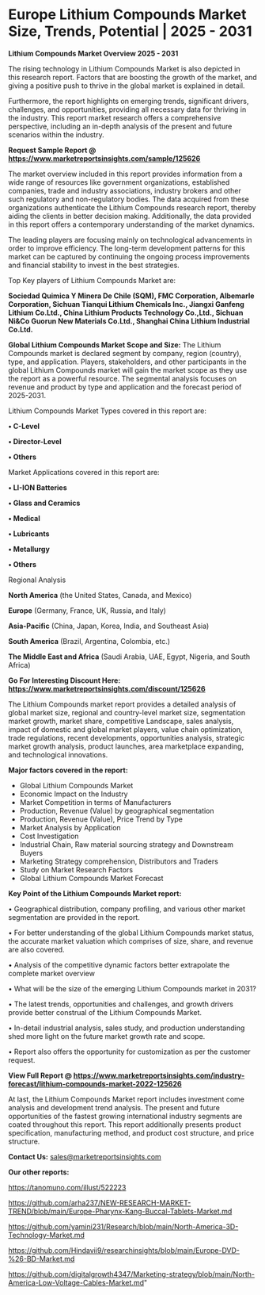 # Europe Lithium Compounds Market Size, Trends, Potential | 2025 - 2031

<Strong> Lithium Compounds Market Overview 2025 - 2031</strong>

The rising technology in Lithium Compounds Market is also depicted in this research report. Factors that are boosting the growth of the market, and giving a positive push to thrive in the global market is explained in detail.

Furthermore, the report highlights on emerging trends, significant drivers, challenges, and opportunities, providing all necessary data for thriving in the industry. This report market research offers a comprehensive perspective, including an in-depth analysis of the present and future scenarios within the industry.

<strong>Request Sample Report @ <a href=https://www.marketreportsinsights.com/sample/125626>https://www.marketreportsinsights.com/sample/125626</a></strong>

The market overview included in this report provides information from a wide range of resources like government organizations, established companies, trade and industry associations, industry brokers and other such regulatory and non-regulatory bodies. The data acquired from these organizations authenticate the Lithium Compounds research report, thereby aiding the clients in better decision making. Additionally, the data provided in this report offers a contemporary understanding of the market dynamics.

The leading players are focusing mainly on technological advancements in order to improve efficiency. The long-term development patterns for this market can be captured by continuing the ongoing process improvements and financial stability to invest in the best strategies.

Top Key players of Lithium Compounds Market are:

<strong>Sociedad Quimica Y Minera De Chile (SQM), FMC Corporation, Albemarle Corporation, Sichuan Tianqui Lithium Chemicals Inc., Jiangxi Ganfeng Lithium Co.Ltd., China Lithium Products Technology Co.,Ltd., Sichuan Ni&Co Guorun New Materials Co.Ltd., Shanghai China Lithium Industrial Co.Ltd.</strong>

<strong><b>Global Lithium Compounds Market Scope and Size:</b></strong>
The Lithium Compounds market is declared segment by company, region (country), type, and application. Players, stakeholders, and other participants in the global Lithium Compounds market will gain the market scope as they use the report as a powerful resource. The segmental analysis focuses on revenue and product by type and application and the forecast period of 2025-2031.

Lithium Compounds Market Types covered in this report are:

<strong>• C-Level

• Director-Level

• Others</strong>

Market Applications covered in this report are:

<strong>• LI-ION Batteries

• Glass and Ceramics

• Medical

• Lubricants

• Metallurgy

• Others</strong> 

Regional Analysis

<strong>North America</strong> (the United States, Canada, and Mexico)

<strong>Europe</strong> (Germany, France, UK, Russia, and Italy)

<strong>Asia-Pacific</strong> (China, Japan, Korea, India, and Southeast Asia)

<strong>South America</strong> (Brazil, Argentina, Colombia, etc.)

<strong>The Middle East and Africa</strong> (Saudi Arabia, UAE, Egypt, Nigeria, and South Africa)

<strong>Go For Interesting Discount Here: <a href=https://www.marketreportsinsights.com/discount/125626>https://www.marketreportsinsights.com/discount/125626</a></strong>

The Lithium Compounds market report provides a detailed analysis of global market size, regional and country-level market size, segmentation market growth, market share, competitive Landscape, sales analysis, impact of domestic and global market players, value chain optimization, trade regulations, recent developments, opportunities analysis, strategic market growth analysis, product launches, area marketplace expanding, and technological innovations.

<strong><b>Major factors covered in the report:</b></strong>
<ul>
  <li>Global Lithium Compounds Market </li>
  <li>Economic Impact on the Industry</li>
  <li>Market Competition in terms of Manufacturers</li>
  <li>Production, Revenue (Value) by geographical segmentation</li>
  <li>Production, Revenue (Value), Price Trend by Type</li>
  <li>Market Analysis by Application</li>
  <li>Cost Investigation</li>
  <li>Industrial Chain, Raw material sourcing strategy and Downstream Buyers</li>
  <li>Marketing Strategy comprehension, Distributors and Traders</li>
  <li>Study on Market Research Factors</li>
  <li>Global Lithium Compounds Market Forecast</li>
</ul>

<strong><b>Key Point of the Lithium Compounds Market report:</b></strong>

• Geographical distribution, company profiling, and various other market segmentation are provided in the report.

• For better understanding of the global Lithium Compounds market status, the accurate market valuation which comprises of size, share, and revenue are also covered.

• Analysis of the competitive dynamic factors better extrapolate the complete market overview

• What will be the size of the emerging Lithium Compounds market in 2031?

• The latest trends, opportunities and challenges, and growth drivers provide better construal of the Lithium Compounds Market.

• In-detail industrial analysis, sales study, and production understanding shed more light on the future market growth rate and scope.

• Report also offers the opportunity for customization as per the customer request.

<strong><b>View Full Report @ <a href=https://www.marketreportsinsights.com/industry-forecast/lithium-compounds-market-2022-125626>https://www.marketreportsinsights.com/industry-forecast/lithium-compounds-market-2022-125626</a></b></strong>


At last, the Lithium Compounds Market report includes investment come analysis and development trend analysis. The present and future opportunities of the fastest growing international industry segments are coated throughout this report. This report additionally presents product specification, manufacturing method, and product cost structure, and price structure.

<strong>Contact Us:</strong>
sales@marketreportsinsights.com

<strong>Our other reports:</strong>

<a href=https://tanomuno.com/illust/522223>https://tanomuno.com/illust/522223</a>

<a href=https://github.com/arha237/NEW-RESEARCH-MARKET-TREND/blob/main/Europe-Pharynx-Kang-Buccal-Tablets-Market.md>https://github.com/arha237/NEW-RESEARCH-MARKET-TREND/blob/main/Europe-Pharynx-Kang-Buccal-Tablets-Market.md</a>

<a href=https://github.com/yamini231/Research/blob/main/North-America-3D-Technology-Market.md>https://github.com/yamini231/Research/blob/main/North-America-3D-Technology-Market.md</a>

<a href=https://github.com/Hindavii9/researchinsights/blob/main/Europe-DVD-%26-BD-Market.md>https://github.com/Hindavii9/researchinsights/blob/main/Europe-DVD-%26-BD-Market.md</a>

<a href=https://github.com/digitalgrowth4347/Marketing-strategy/blob/main/North-America-Low-Voltage-Cables-Market.md>https://github.com/digitalgrowth4347/Marketing-strategy/blob/main/North-America-Low-Voltage-Cables-Market.md</a>"
